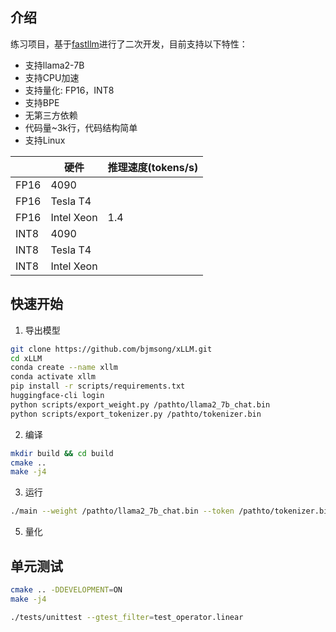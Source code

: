 ## 介绍

练习项目，基于[fastllm](https://github.com/ztxz16/fastllm)进行了二次开发，目前支持以下特性：
- 支持llama2-7B
- 支持CPU加速
- 支持量化: FP16，INT8
- 支持BPE
- 无第三方依赖
- 代码量~3k行，代码结构简单
- 支持Linux


|      |   硬件   |   推理速度(tokens/s)   |
| ---- | ---- | ---- |
|  FP16   |   4090   |      |
|  FP16   |    Tesla T4  |      |
|  FP16   |    Intel Xeon  |  1.4    |
|  INT8    |  4090    |      |
|  INT8    |   Tesla T4   |      |
|  INT8    |   Intel Xeon   |      |


## 快速开始
1. 导出模型

```bash
git clone https://github.com/bjmsong/xLLM.git
cd xLLM
conda create --name xllm
conda activate xllm
pip install -r scripts/requirements.txt
huggingface-cli login
python scripts/export_weight.py /pathto/llama2_7b_chat.bin
python scripts/export_tokenizer.py /pathto/tokenizer.bin
```

2.  编译
```bash
mkdir build && cd build
cmake ..
make -j4
```

3. 运行
```bash
./main --weight /pathto/llama2_7b_chat.bin --token /pathto/tokenizer.bin --threads 32
```


5. 量化


## 单元测试

```bash
cmake .. -DDEVELOPMENT=ON
make -j4

./tests/unittest --gtest_filter=test_operator.linear
```